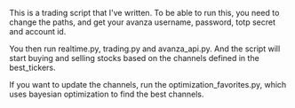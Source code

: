 This is a trading script that I've written. To be able to run this, you need to change the paths, and get your avanza username, password, totp secret and account id.

You then run realtime.py, trading.py and avanza_api.py. And the script will start buying and selling stocks based on the channels defined in the best_tickers.

If you want to update the channels, run the optimization_favorites.py, which uses bayesian optimization to find the best channels.

